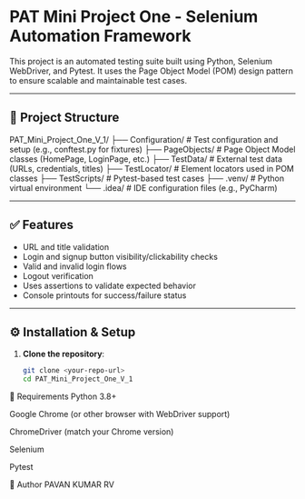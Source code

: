 # PAT Mini Project One - Selenium Automation Framework

This project is an automated testing suite built using Python, Selenium WebDriver, and Pytest. It uses the Page Object Model (POM) design pattern to ensure scalable and maintainable test cases.

---

## 📁 Project Structure

PAT_Mini_Project_One_V_1/
├── Configuration/ # Test configuration and setup (e.g., conftest.py for fixtures)
├── PageObjects/ # Page Object Model classes (HomePage, LoginPage, etc.)
├── TestData/ # External test data (URLs, credentials, titles)
├── TestLocator/ # Element locators used in POM classes
├── TestScripts/ # Pytest-based test cases
├── .venv/ # Python virtual environment
└── .idea/ # IDE configuration files (e.g., PyCharm)


---

## ✅ Features

- URL and title validation
- Login and signup button visibility/clickability checks
- Valid and invalid login flows
- Logout verification
- Uses assertions to validate expected behavior
- Console printouts for success/failure status

---

## ⚙️ Installation & Setup

1. **Clone the repository**:
   ```bash
   git clone <your-repo-url>
   cd PAT_Mini_Project_One_V_1


 📌 Requirements
Python 3.8+

Google Chrome (or other browser with WebDriver support)

ChromeDriver (match your Chrome version)

Selenium

Pytest

👥 Author
PAVAN KUMAR RV



